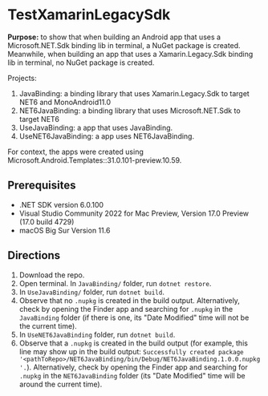 # TestXamarinLegacySdk
**Purpose:** to show that when building an Android app that uses a Microsoft.NET.Sdk binding lib in terminal, a NuGet package is created. Meanwhile, when building an app that uses a Xamarin.Legacy.Sdk binding lib in terminal, no NuGet package is created.

Projects:
1. JavaBinding: a binding library that uses Xamarin.Legacy.Sdk to target NET6 and MonoAndroid11.0
2. NET6JavaBinding: a binding library that uses Microsoft.NET.Sdk to target NET6
3. UseJavaBinding: a app that uses JavaBinding. 
4. UseNET6JavaBinding: a app uses NET6JavaBinding. 

For context, the apps were created using Microsoft.Android.Templates::31.0.101-preview.10.59.

## Prerequisites
- .NET SDK version 6.0.100
- Visual Studio Community 2022 for Mac Preview, Version 17.0 Preview (17.0 build 4729)
- macOS Big Sur Version 11.6

## Directions
1. Download the repo.
2. Open terminal. In `JavaBinding/` folder, run `dotnet restore`.
3. In `UseJavaBinding/` folder, run `dotnet build`.
4. Observe that no `.nupkg` is created in the build output. Alternatively, check by opening the Finder app and searching for `.nupkg` in the `JavaBinding` folder (if there is one, its "Date Modified" time will not be the current time).
5. In `UseNET6JavaBinding` folder, run `dotnet build`.
6. Observe that a `.nupkg` is created in the build output (for example, this line may show up in the build output: `Successfully created package '<pathToRepo>/NET6JavaBinding/bin/Debug/NET6JavaBinding.1.0.0.nupkg'.`). Alternatively, check by opening the Finder app and searching for `.nupkg` in the `NET6JavaBinding` folder (its "Date Modified" time will be around the current time). 
